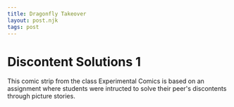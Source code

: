 ```yaml
---
title: Dragonfly Takeover
layout: post.njk
tags: post
---
```


# Discontent Solutions 1
This comic strip from the class Experimental Comics is based on an assignment where students were intructed to solve their peer's discontents through picture stories. 